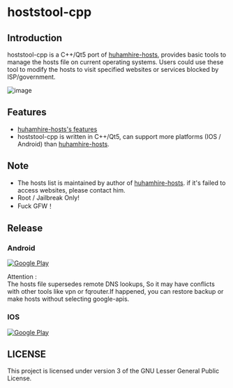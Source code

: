 hoststool-cpp
===============

Introduction
------------

hoststool-cpp is a C++/Qt5 port of  [huhamhire-hosts](https://hosts.huhamhire.com/), provides basic tools to manage the hosts file on current operating systems.
Users could use these tool to modify the hosts to visit specified websites or services blocked by ISP/government. 


![image](http://wzyy2.github.io/hoststool-cpp/data/jietu.png)


Features
--------
- [huhamhire-hosts's features](https://github.com/huhamhire/huhamhire-hosts)
- hoststool-cpp is written in C++/Qt5, can support more platforms (IOS / Android) than [huhamhire-hosts](https://hosts.huhamhire.com/).


Note
----

- The hosts list is maintained by author of [huhamhire-hosts](https://hosts.huhamhire.com/). if it's failed to access websites, please contact him.
- Root / Jailbreak Only!
- Fuck GFW！

Release
-------
### Android
[![Google Play](http://wzyy2.github.io/hoststool-cpp/data/down.png)](http://wzyy2.github.io/hoststool-cpp/data/hoststool.apk) 

Attention :<br>
The hosts file supersedes remote DNS lookups, So it may have conflicts  with other tools like vpn or  fqrouter.If   happened, you can restore backup or make hosts without selecting google-apis.<br>


### IOS
[![Google Play](http://wzyy2.github.io/hoststool-cpp/data/down.png)](http://wzyy2.github.io/hoststool-cpp/data/hoststool.ipa) 


LICENSE
-------
This project is licensed under version 3 of the GNU Lesser General Public License.


